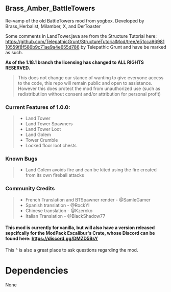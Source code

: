 ## Brass_Amber_BattleTowers
Re-vamp of the old BattleTowers mod from yogbox. Developed by Brass_Herbalist, Milamber, X, and DerToaster

Some comments in LandTower.java are from the Structure Tutorial here: https://github.com/TelepathicGrunt/StructureTutorialMod/tree/e51cca9698110559f8f586b9c71ae9a4e655d786
by Telepathic Grunt and have be marked as such.  

**As of the 1.18.1 branch the licensing has changed to ALL RIGHTS RESERVED.**  
>This does not change our stance of wanting to give everyone access to the code, this repo will remain public and open to assistance.
However this does protect the mod from unauthorized use (such as redistributiion without consent and/or attribution for personal profit)

### Current Features of 1.0.0:

>- Land Tower 
>- Land Tower Spawners
>- Land Tower Loot
>- Land Golem
>- Tower Crumble
>- Locked floor loot chests

### Known Bugs

>- Land Golem avoids fire and can be kited using the fire created from its own fireball attacks


### Community Credits

>- French Translation and BTSpawner render - @SamleGamer
>- Spanish translation - @RockYI
>- Chinese translation - @Kzeroko
>- Italian Translation - @BlackShadow77

#### This mod is currently for vanilla, but will also have a version released sepcifcally for the ModPack Excalibur's Crate, whose Discord can be found here: https://discord.gg/DMZD5BsY
This ^ is also a great place to ask questions regarding the mod.


# Dependencies

None
